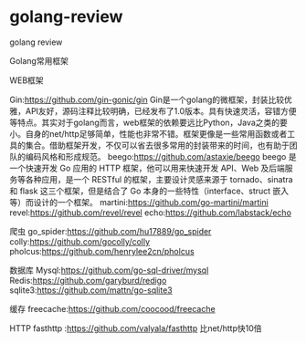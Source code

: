 # golang-review
golang review

Golang常用框架

WEB框架

Gin:https://github.com/gin-gonic/gin
Gin是一个golang的微框架，封装比较优雅，API友好，源码注释比较明确，已经发布了1.0版本。具有快速灵活，容错方便等特点。其实对于golang而言，web框架的依赖要远比Python，Java之类的要小。自身的net/http足够简单，性能也非常不错。框架更像是一些常用函数或者工具的集合。借助框架开发，不仅可以省去很多常用的封装带来的时间，也有助于团队的编码风格和形成规范。
beego:https://github.com/astaxie/beego
beego 是一个快速开发 Go 应用的 HTTP 框架，他可以用来快速开发 API、Web 及后端服务等各种应用，是一个 RESTful 的框架，主要设计灵感来源于 tornado、sinatra 和 flask 这三个框架，但是结合了 Go 本身的一些特性（interface、struct 嵌入等）而设计的一个框架。
martini:https://github.com/go-martini/martini
revel:https://github.com/revel/revel
echo:https://github.com/labstack/echo

爬虫
go_spider:https://github.com/hu17889/go_spider
colly:https://github.com/gocolly/colly
pholcus:https://github.com/henrylee2cn/pholcus

数据库
Mysql:https://github.com/go-sql-driver/mysql
Redis:https://github.com/garyburd/redigo
sqlite3:https://github.com/mattn/go-sqlite3

缓存
freecache:https://github.com/coocood/freecache

HTTP
fasthttp :https://github.com/valyala/fasthttp
比net/http快10倍